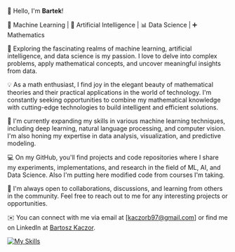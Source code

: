👋 Hello, I'm **Bartek**!

🧠 Machine Learning | 🤖 Artificial Intelligence | 📊 Data Science | ➕ Mathematics

🔭 Exploring the fascinating realms of machine learning, artificial intelligence, and data science is my passion. 
    I love to delve into complex problems, apply mathematical concepts, and uncover meaningful insights from data.

💡 As a math enthusiast, I find joy in the elegant beauty of mathematical theories and their practical applications in the world of technology. 
    I'm constantly seeking opportunities to combine my mathematical knowledge with cutting-edge technologies to build intelligent and efficient solutions.

🌱 I'm currently expanding my skills in various machine learning techniques, including deep learning, natural language processing, and computer vision. 
    I'm also honing my expertise in data analysis, visualization, and predictive modeling.

💻 On my GitHub, you'll find projects and code repositories where I share my experiments, implementations, and research in the field of ML, AI, and Data Science. 
    Also I'm putting here modified code from courses I'm taking.
    
🤝 I'm always open to collaborations, discussions, and learning from others in the community. Feel free to reach out to me for any interesting projects or opportunities.

✉️ You can connect with me via email at [kaczorb97@gmail.com] or find me on LinkedIn at [Bartosz Kaczor](https://www.linkedin.com/in/bartosz-kaczor-579098242).

[![My Skills](https://skillicons.dev/icons?i=js,html,css,wasm)](https://skillicons.dev)


